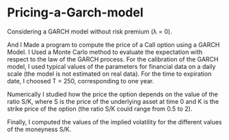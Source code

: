 # Pricing-a-Garch-model

Considering a GARCH model without risk premium (λ = 0).

And I Made a program to compute the price of a Call option using a GARCH Model. I Used a Monte Carlo method to evaluate the expectation with respect to the law of the GARCH process. For the calibration of the GARCH model, I used typical values of the parameters for financial data on a daily scale (the model is not estimated on real data). 
For the time to expiration date, I choosed T = 250, corresponding to one year.

Numerically I studied how the price the option depends on the value of the ratio S/K, where S is the price of the underlying asset at time 0 and K is the strike price of the option (the ratio S/K could range from 0.5 to 2).

Finally, I computed the values of the implied volatility for the different values of the moneyness S/K.
